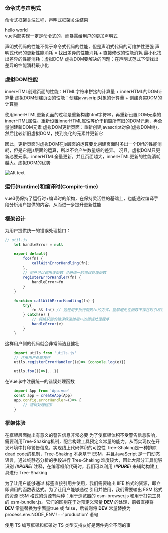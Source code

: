 <!--
 * @Author: LeonardoSya 2246866774@qq.com
 * @Date: 2023-11-05 13:58:55
 * @LastEditors: LeonardoSya 2246866774@qq.com
 * @LastEditTime: 2023-11-06 16:24:26
 * @FilePath: \Vue\Vue.js设计与实现\01_框架设计概览.md
 * @Description: 这是默认设置,请设置`customMade`, 打开koroFileHeader查看配置 进行设置: https://github.com/OBKoro1/koro1FileHeader/wiki/%E9%85%8D%E7%BD%AE
-->
### 命令式与声明式
命令式框架关注过程，声明式框架关注结果
<div @click="() => alert('ok')">hello world</div>
vue内部实现一定是命令式的，而暴露给用户的更加声明式

声明式代码的性能不优于命令式代码的性能，但是声明式代码的可维护性更强
声明式代码的更新性能消耗 = 找出差异的性能消耗 + 直接修改的性能消耗
最小化找出差异的性能消耗：虚拟DOM
虚拟DOM要解决的问题：在声明式范式下使找出差异的性能消耗最小化

### 虚拟DOM性能
innerHTML创建页面的性能：HTML字符串拼接的计算量 + innerHTML的DOM计算量
虚拟DOM创建页面的性能：创建javascript对象的计算量 + 创建真实DOM的计算量

使用innerHTML更新页面的过程是重新构建html字符串，再重新设置DOM元素的innerHTML属性。重新设置innerHTML属性等价于销毁所有旧的DOM元素，再全量创建新DOM元素
虚拟DOM更新页面：重新创建javascript对象(虚拟DOM树)，然后比较新旧虚拟DOM，找到变化的元素并更新它

因此，更新页面时虚拟DOM在js层面的运算要比创建页面时多出一个Diff的性能消耗，但是它是js层面的运算，所以不会产生数量级的差异。
况且，虚拟DOM只更新必要元素，innerHTML全量更新，并且页面越大，innerHTML更新的性能消耗越大。虚拟DOM的优势

![Alt text](image00486-1.jpeg)

### 运行(Runtime)和编译时(Compile-time)
vue3仍保持了运行时+编译时的架构，在保持灵活性的基础上，也能通过编译手段分析用户提供的内容，从而进一步提升更新性能

### 框架设计


为用户提供统一的错误处理接口：
```js
// util.js
    let handleError = null

    export default{
        foo(fn) {
            callWithErrorHandling(fn);
        },
        // 用户可以调用该函数 注册统一的错误处理函数
        registerErrorHandler(fn) {
            handleError=fn
        }
    }
    
    function callWithErrorHandling(fn) {
        try{
            fn && fn() // 这是用于执行函数fn的方式，能够避免在函数不存在时引发错误
        } catch(e) {
            // 将捕获到的错误传递给用户的错误处理程序
            handleError(e)
        }
    }
```
这样用户侧的代码就会非常简洁且健壮
```js
    import utils from 'utils.js'
    // 注册用户处理程序
    utils.registerErrorHandler((e)=> {console.log(e)})

    utils.foo(()=>{...})
```

在Vue.js中注册统一的错误处理函数
```js
    import App from 'App.vue'
    const app = createApp(App)
    app.config.errorHandler=()=> {
        // 错误处理程序
    }

```

### 框架体验
在框架层面抛出有意义的警告信息非常必要
为了使框架体积不受警告信息影响，需要利用Tree-Shaking机制，配合构建工具预定义常量的能力。从而实现仅在开发环境中打印警告信息，实现线上代码体积的可控性
Tree-Shaking是一种排除dead code的机制，Tree-Shaking 本身基于 ESM，并且JavaScript 是一门动态语言，通过纯静态分析的手段进行 Tree-Shaking 难度较大，因此大部分工具能够识别 /*#__PURE__*/ 注释，在编写框架代码时，我们可以利用 /*#__PURE__*/ 来辅助构建工具进行 Tree-Shaking

为了让用户能够通过 <script></script>标签直接引用并使用，我们需要输出 IIFE 格式的资源，即立即调用的函数表达式。为了让用户能够通过 <script type="module"></script>引用并使用，我们需要输出 ESM 格式的资源
ESM 格式的资源有两种：用于浏览器的 esm-browser.js 和用于打包工具的 esm-bundler.js。它们的区别在于对预定义常量 __DEV__ 的处理，前者直接将 __DEV__ 常量替换为字面量true 或 false，后者则将 __DEV__ 常量替换为 process.env.NODE_ENV !=='production' 语句

使用 TS 编写框架和框架对 TS 类型支持友好是两件完全不同的事